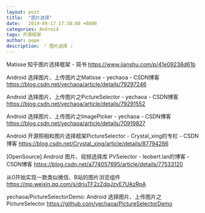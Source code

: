 ```yaml
---
layout: post
title:  "图片选择"
date:   2019-09-17 17:30:00 +0800
categories: Android
tags: 开源框架
author: pepe
description: 『 图片选择 』
---
```


Matisse 知乎图片选择框架 - 简书
https://www.jianshu.com/p/41e09238d61b

Android 选择图片、上传图片之Matisse - yechaoa - CSDN博客
https://blog.csdn.net/yechaoa/article/details/79297246

Android 选择图片、上传图片之PictureSelector - yechaoa - CSDN博客
https://blog.csdn.net/yechaoa/article/details/79291552

Android 选择图片、上传图片之ImagePicker - yechaoa - CSDN博客
https://blog.csdn.net/yechaoa/article/details/70919827

Android 开源照相和图片选择框架PictureSelector - Crystal_xing的专栏 - CSDN博客
https://blog.csdn.net/Crystal_xing/article/details/87794286

[OpenSource] Android 图片、视频选择库 PVSelector - leobert.lan的博客 - CSDN博客
https://blog.csdn.net/a774057695/article/details/77533120

从0开始实现一款类似微信、B站的图片浏览组件
https://mp.weixin.qq.com/s/driuTF2zZdqJzvE7UAzRpA

yechaoa/PictureSelectorDemo: Android 选择图片、上传图片之PictureSelector
https://github.com/yechaoa/PictureSelectorDemo











